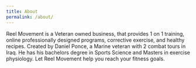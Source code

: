 ```yaml
---
title: About
permalink: /about/
---
```


Reel Movement is a Veteran owned business, that provides 1 on 1 training, online professionally designed programs, corrective exercise, and healthy recipes. Created by Daniel Ponce, a Marine veteran with 2 combat tours in Iraq. He has his bachelors degree in Sports Science and Masters in exercise physiology. Let Reel Movement help you reach your fitness goals.